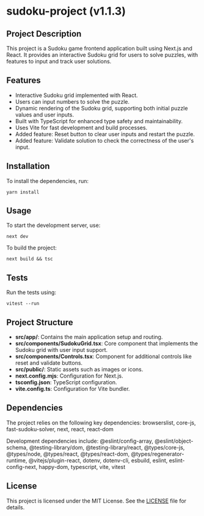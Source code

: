 
# sudoku-project (v1.1.3)

## Project Description

This project is a Sudoku game frontend application built using Next.js and React. It provides an interactive Sudoku grid for users to solve puzzles, with features to input and track user solutions.

## Features
- Interactive Sudoku grid implemented with React.
- Users can input numbers to solve the puzzle.
- Dynamic rendering of the Sudoku grid, supporting both initial puzzle values and user inputs.
- Built with TypeScript for enhanced type safety and maintainability.
- Uses Vite for fast development and build processes.
- Added feature: Reset button to clear user inputs and restart the puzzle.
- Added feature: Validate solution to check the correctness of the user's input.

## Installation
To install the dependencies, run:
```
yarn install
```

## Usage
To start the development server, use:
```
next dev
```

To build the project:
```
next build && tsc
```

## Tests
Run the tests using:
```
vitest --run
```

## Project Structure
- **src/app/**: Contains the main application setup and routing.
- **src/components/SudokuGrid.tsx**: Core component that implements the Sudoku grid with user input support.
- **src/components/Controls.tsx**: Component for additional controls like reset and validate buttons.
- **src/public/**: Static assets such as images or icons.
- **next.config.mjs**: Configuration for Next.js.
- **tsconfig.json**: TypeScript configuration.
- **vite.config.ts**: Configuration for Vite bundler.

## Dependencies
The project relies on the following key dependencies:
browserslist, core-js, fast-sudoku-solver, next, react, react-dom

Development dependencies include:
@eslint/config-array, @eslint/object-schema, @testing-library/dom, @testing-library/react, @types/core-js, @types/node, @types/react, @types/react-dom, @types/regenerator-runtime, @vitejs/plugin-react, dotenv, dotenv-cli, esbuild, eslint, eslint-config-next, happy-dom, typescript, vite, vitest

## License
This project is licensed under the MIT License. See the [LICENSE](LICENSE) file for details.
